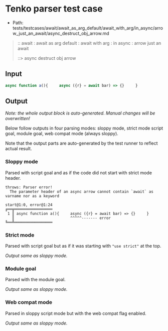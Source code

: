 # Tenko parser test case

- Path: tests/testcases/await/await_as_arg_default/await_with_arg/in_async/arrow_just_an_await/async_destruct_obj_arrow.md

> :: await : await as arg default : await with arg : in async : arrow just an await
>
> ::> async destruct obj arrow

## Input

`````js
async function a(){     async ({r} = await bar) => {}     }
`````

## Output

_Note: the whole output block is auto-generated. Manual changes will be overwritten!_

Below follow outputs in four parsing modes: sloppy mode, strict mode script goal, module goal, web compat mode (always sloppy).

Note that the output parts are auto-generated by the test runner to reflect actual result.

### Sloppy mode

Parsed with script goal and as if the code did not start with strict mode header.

`````
throws: Parser error!
  The parameter header of an async arrow cannot contain `await` as varname nor as a keyword

start@1:0, error@1:24
╔══╦═════════════════
 1 ║ async function a(){     async ({r} = await bar) => {}     }
   ║                         ^^^^^------- error
╚══╩═════════════════

`````

### Strict mode

Parsed with script goal but as if it was starting with `"use strict"` at the top.

_Output same as sloppy mode._

### Module goal

Parsed with the module goal.

_Output same as sloppy mode._

### Web compat mode

Parsed in sloppy script mode but with the web compat flag enabled.

_Output same as sloppy mode._
